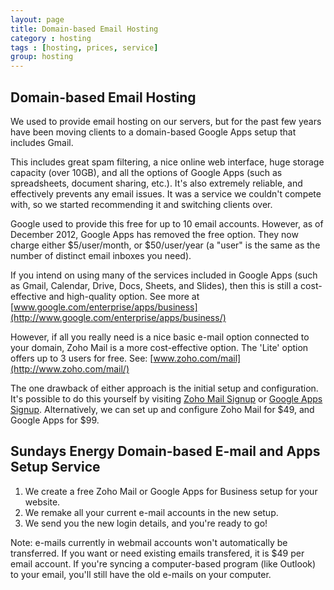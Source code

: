 ```yaml
---
layout: page
title: Domain-based Email Hosting
category : hosting
tags : [hosting, prices, service]
group: hosting
---
```

## Domain-based Email Hosting

We used to provide email hosting on our servers, but for the past few years have been moving clients to a domain-based Google Apps setup that includes Gmail.

This includes great spam filtering, a nice online web interface, huge storage capacity (over 10GB), and all the options of Google Apps (such as spreadsheets, document sharing, etc.). It's also extremely reliable, and effectively prevents any email issues. It was a service we couldn't compete with, so we started recommending it and switching clients over.

Google used to provide this free for up to 10 email accounts. However, as of December 2012, Google Apps has removed the free option.  They now charge either $5/user/month, or $50/user/year (a "user" is the same as the number of distinct email inboxes you need).

If you intend on using many of the services included in Google Apps (such as Gmail, Calendar, Drive, Docs, Sheets, and Slides), then this is still a cost-effective and high-quality option. See more at [www.google.com/enterprise/apps/business](http://www.google.com/enterprise/apps/business/)

However, if all you really need is a nice basic e-mail option connected to your domain, Zoho Mail is a more cost-effective option. The 'Lite' option offers up to 3 users for free.  See: [www.zoho.com/mail](http://www.zoho.com/mail/)

The one drawback of either approach is the initial setup and configuration. It's possible to do this yourself by visiting [Zoho Mail Signup](https://mail.zoho.com/mailsignup.do?plan=free) or [Google Apps Signup](https://www.google.com/a/signup/). Alternatively, we can set up and configure Zoho Mail for $49, and Google Apps for $99.

## Sundays Energy Domain-based E-mail and Apps Setup Service

1. We create a free Zoho Mail or Google Apps for Business setup for your website.
2. We remake all your current e-mail accounts in the new setup.
3. We send you the new login details, and you're ready to go!

Note: e-mails currently in webmail accounts won't automatically be transferred. If you want or need existing emails transfered, it is $49 per email account. If you're syncing a computer-based program (like Outlook) to your email, you'll still have the old e-mails on your computer.

